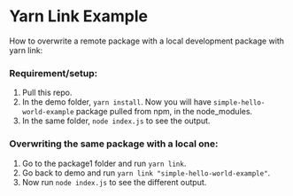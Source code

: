 # Yarn Link Example
How to overwrite a remote package with a local development package with yarn link:
### Requirement/setup:
1. Pull this repo.
2. In the demo folder, `yarn install`. Now you will have `simple-hello-world-example` package pulled from npm, in the node_modules.
3. In the same folder, `node index.js` to see the output.

### Overwriting the same package with a local one:
1. Go to the package1 folder and run `yarn link`.
2. Go back to demo and run `yarn link "simple-hello-world-example"`.
3. Now run `node index.js` to see the different output.